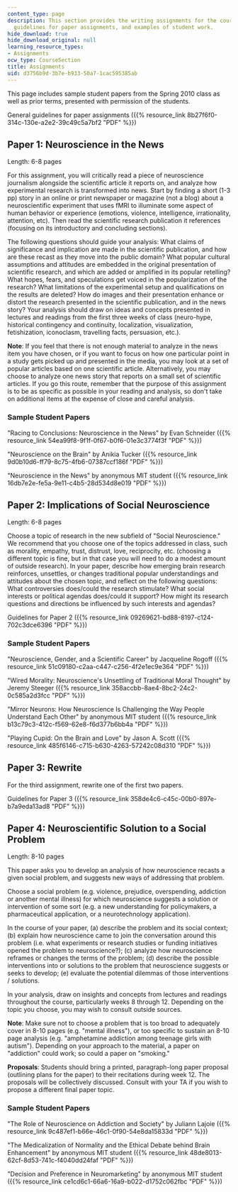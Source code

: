 ```yaml
---
content_type: page
description: This section provides the writing assignments for the course, general
  guidelines for paper assignments, and examples of student work.
hide_download: true
hide_download_original: null
learning_resource_types:
- Assignments
ocw_type: CourseSection
title: Assignments
uid: d3756b9d-3b7e-b933-50a7-1cac595385ab
---
```


This page includes sample student papers from the Spring 2010 class as well as prior terms, presented with permission of the students.

General guidelines for paper assignments ({{% resource_link 8b27f6f0-314c-130e-a2e2-39c49c5a7bf2 "PDF" %}})

Paper 1: Neuroscience in the News
---------------------------------

Length: 6-8 pages

For this assignment, you will critically read a piece of neuroscience journalism alongside the scientific article it reports on, and analyze how experimental research is transformed into news. Start by finding a short (1-3 pp) story in an online or print newspaper or magazine (not a blog) about a neuroscientific experiment that uses fMRI to illuminate some aspect of human behavior or experience (emotions, violence, intelligence, irrationality, attention, etc). Then read the scientific research publication it references (focusing on its introductory and concluding sections).

The following questions should guide your analysis: What claims of significance and implication are made in the scientific publication, and how are these recast as they move into the public domain? What popular cultural assumptions and attitudes are embedded in the original presentation of scientific research, and which are added or amplified in its popular retelling? What hopes, fears, and speculations get voiced in the popularization of the research? What limitations of the experimental setup and qualifications on the results are deleted? How do images and their presentation enhance or distort the research presented in the scientific publication, and in the news story? Your analysis should draw on ideas and concepts presented in lectures and readings from the first three weeks of class (neuro-hype, historical contingency and continuity, localization, visualization, fetishization, iconoclasm, travelling facts, persuasion, etc.).

**Note**: If you feel that there is not enough material to analyze in the news item you have chosen, or if you want to focus on how one particular point in a study gets picked up and presented in the media, you may look at a set of popular articles based on one scientific article. Alternatively, you may choose to analyze one news story that reports on a small set of scientific articles. If you go this route, remember that the purpose of this assignment is to be as specific as possible in your reading and analysis, so don't take on additional items at the expense of close and careful analysis.

### Sample Student Papers

"Racing to Conclusions: Neuroscience in the News" by Evan Schneider ({{% resource_link 54ea99f8-9f1f-0f67-b0f6-01e3c3774f3f "PDF" %}})

"Neuroscience on the Brain" by Anikia Tucker ({{% resource_link 9d0b10d6-ff79-8c75-4fb6-07387ccf186f "PDF" %}})

"Neuroscience in the News" by anonymous MIT student ({{% resource_link 16db7e2e-fe5a-9e11-c4b5-28d534d8e019 "PDF" %}})

Paper 2: Implications of Social Neuroscience
--------------------------------------------

Length: 6-8 pages

Choose a topic of research in the new subfield of "Social Neuroscience." We recommend that you choose one of the topics addressed in class, such as morality, empathy, trust, distrust, love, reciprocity, etc. (choosing a different topic is fine, but in that case you will need to do a modest amount of outside research). In your paper, describe how emerging brain research reinforces, unsettles, or changes traditional popular understandings and attitudes about the chosen topic, and reflect on the following questions: What controversies does/could the research stimulate? What social interests or political agendas does/could it support? How might its research questions and directions be influenced by such interests and agendas?

Guidelines for Paper 2 ({{% resource_link 09269621-bd88-8197-c124-702c3dce6396 "PDF" %}})

### Sample Student Papers

"Neuroscience, Gender, and a Scientific Career" by Jacqueline Rogoff ({{% resource_link 51c09180-c2aa-c447-c256-4f2e1ec9e364 "PDF" %}})

"Wired Morality: Neuroscience's Unsettling of Traditional Moral Thought" by Jeremy Steeger ({{% resource_link 358accbb-8ae4-8bc2-24c2-0c585a2d3fcc "PDF" %}})

"Mirror Neurons: How Neuroscience Is Challenging the Way People Understand Each Other" by anonymous MIT student ({{% resource_link b13c79c3-412c-f569-62e8-f6d377b6bb4a "PDF" %}})

"Playing Cupid: On the Brain and Love" by Jason A. Scott ({{% resource_link 485f6146-c715-b630-4263-57242c08d310 "PDF" %}})

Paper 3: Rewrite
----------------

For the third assignment, rewrite one of the first two papers.

Guidelines for Paper 3 ({{% resource_link 358de4c6-c45c-00b0-897e-b7a9eda13ad8 "PDF" %}})

Paper 4: Neuroscientific Solution to a Social Problem
-----------------------------------------------------

Length: 8-10 pages

This paper asks you to develop an analysis of how neuroscience recasts a given social problem, and suggests new ways of addressing that problem.

Choose a social problem (e.g. violence, prejudice, overspending, addiction or another mental illness) for which neuroscience suggests a solution or intervention of some sort (e.g. a new understanding for policymakers, a pharmaceutical application, or a neurotechnology application).

In the course of your paper, (a) describe the problem and its social context; (b) explain how neuroscience came to join the conversation around this problem (i.e. what experiments or research studies or funding initiatives opened the problem to neuroscience?); (c) analyze how neuroscience reframes or changes the terms of the problem; (d) describe the possible interventions into or solutions to the problem that neuroscience suggests or seeks to develop; (e) evaluate the potential dilemmas of those interventions / solutions.

In your analysis, draw on insights and concepts from lectures and readings throughout the course, particularly weeks 8 through 12. Depending on the topic you choose, you may wish to consult outside sources.

**Note**: Make sure not to choose a problem that is too broad to adequately cover in 8-10 pages (e.g. "mental illness"), or too specific to sustain an 8-10 page analysis (e.g. "amphetamine addiction among teenage girls with autism"). Depending on your approach to the material, a paper on "addiction" could work; so could a paper on "smoking."

**Proposals**: Students should bring a printed, paragraph-long paper proposal (outlining plans for the paper) to their recitations during week 12. The proposals will be collectively discussed. Consult with your TA if you wish to propose a different final paper topic.

### Sample Student Papers

"The Role of Neuroscience on Addiction and Society" by Juliann Lajoie ({{% resource_link 9c487ef1-b66e-46c1-0f90-54e8da15833d "PDF" %}})

"The Medicalization of Normality and the Ethical Debate behind Brain Enhancement" by anonymous MIT student ({{% resource_link 48de8013-62cf-8d53-741c-f4040dd24faf "PDF" %}})

"Decision and Preference in Neuromarketing" by anonymous MIT student ({{% resource_link ce1cd6c1-66a6-16a9-b022-d1752c062fbc "PDF" %}})